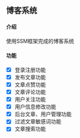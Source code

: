 ## 博客系统

#### 介绍

使用SSM框架完成的博客系统

#### 功能

- [x] 登录注册功能
- [x] 发布文章功能
- [x] 文章点赞功能
- [x] 文章评论功能
- [x] 用户关注功能
- [x] 用户信息修改功能
- [x] 后台文章、用户管理功能
- [x] 过滤文章敏感词功能
- [x] 文章搜索功能
